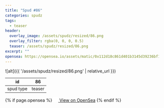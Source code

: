 ```yaml
---
title: "Spud #86"
categories: spudz
tags:
  - teaser
header:
  overlay_image: /assets/spudz/resized/86.png
  overlay_filter: rgba(0, 0, 0, 0.5)
  teaser: /assets/spudz/resized/86.png
excerpt: ""
opensea: https://opensea.io/assets/matic/0x112d18c861d401b3145d39236bf149f01e18beed/86
---
```

![alt]({{ '/assets/spudz/resized/86.png' | relative_url }})

| id | 86 |
|-|-|
| spud type | teaser |

{% if page.opensea %}
<a href="{{page.opensea}}" class="btn btn--info" onclick="window.open(this.href, '_blank'); return false;"><img src="/assets/images/opensea.svg" width="16px"><span>  View on OpenSea</span></a>
{% endif %}
